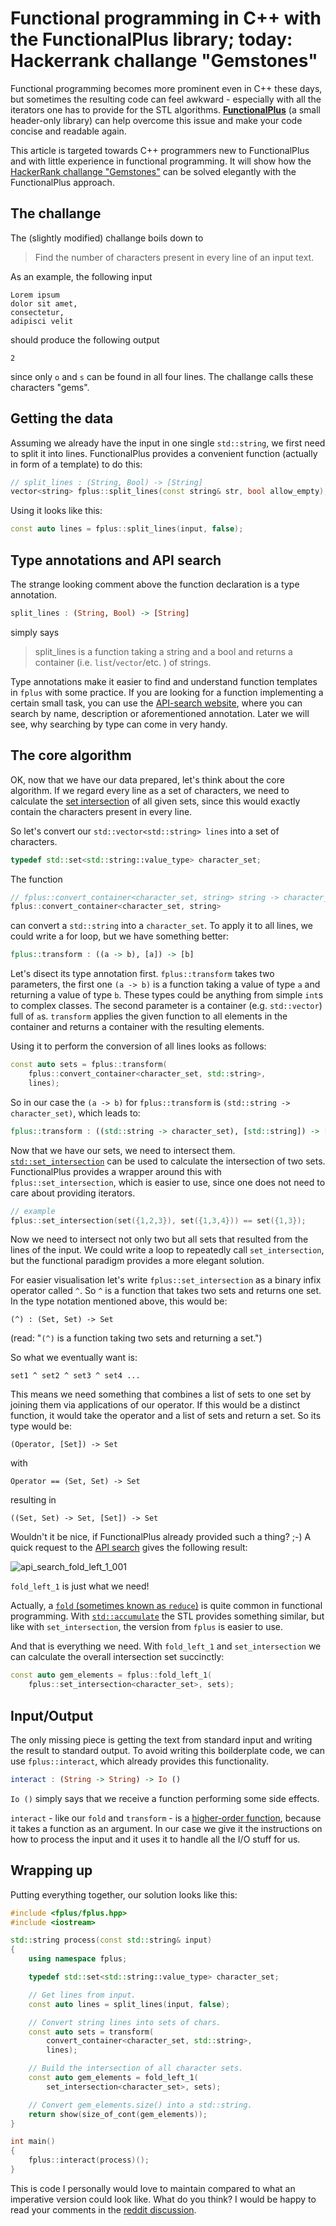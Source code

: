 # Functional programming in C++ with the FunctionalPlus library; today: Hackerrank challange "Gemstones"


Functional programming becomes more prominent even in C++ these days, but sometimes the resulting code can feel awkward - especially with all the iterators one has to provide for the STL algorithms. **[FunctionalPlus](https://github.com/Dobiasd/FunctionalPlus)** (a small header-only library) can help overcome this issue and make your code concise and readable again.

This article is targeted towards C++ programmers new to FunctionalPlus and with little experience in functional programming. It will show how the [HackerRank challange "Gemstones"](https://www.hackerrank.com/challenges/gem-stones) can be solved elegantly with the FunctionalPlus approach.


## The challange

The (slightly modified) challange boils down to

> Find the number of characters present in every line of an input text.

As an example, the following input

    Lorem ipsum
    dolor sit amet,
    consectetur,
    adipisci velit

should produce the following output

    2

since only `o` and `s` can be found in all four lines. The challange calls these characters "gems".


## Getting the data

Assuming we already have the input in one single `std::string`, we first need to split it into lines. FunctionalPlus provides a convenient function (actually in form of a template) to do this:

```c++
// split_lines : (String, Bool) -> [String]
vector<string> fplus::split_lines(const string& str, bool allow_empty);
```

Using it looks like this:

```c++
const auto lines = fplus::split_lines(input, false);
```


## Type annotations and API search

The strange looking comment above the function declaration is a type annotation.

```haskell
split_lines : (String, Bool) -> [String]
```

simply says

> split_lines is a function taking a string and a bool and returns a container (i.e. `list`/`vector`/etc. ) of strings.

Type annotations make it easier to find and understand function templates in `fplus` with some practice. If you are looking for a function implementing a certain small task, you can use the [API-search website](http://www.editgym.com/fplus-api-search/), where you can search by name, description or aforementioned annotation. Later we will see, why searching by type can come in very handy.


## The core algorithm

OK, now that we have our data prepared, let's think about the core algorithm. If we regard every line as a set of characters, we need to calculate the [set intersection](https://en.wikipedia.org/wiki/Intersection_(set_theory)) of all given sets, since this would exactly contain the characters present in every line.

So let's convert our `std::vector<std::string> lines` into a set of characters.

```c++
typedef std::set<std::string::value_type> character_set;
```

The function

```c++
// fplus::convert_container<character_set, string> string -> character_set
fplus::convert_container<character_set, string>
```

can convert a `std::string` into a `character_set`. To apply it to all lines, we could write a for loop, but we have something better:

```haskell
fplus::transform : ((a -> b), [a]) -> [b]
```

Let's disect its type annotation first.
`fplus::transform` takes two parameters, the first one `(a -> b)` is a function taking a value of type `a` and returning a value of type `b`. These types could be anything from simple `int`s to complex classes. The second parameter is a container (e.g. `std::vector`) full of `a`s. `transform` applies the given function to all elements in the container and returns a container with the resulting elements.

Using it to perform the conversion of all lines looks as follows:

```c++
const auto sets = fplus::transform(
    fplus::convert_container<character_set, std::string>,
    lines);
```

So in our case the `(a -> b)` for `fplus::transform` is `(std::string -> character_set)`, which leads to:

```haskell
fplus::transform : ((std::string -> character_set), [std::string]) -> [character_set]
```

Now that we have our sets, we need to intersect them. [`std::set_intersection`](http://en.cppreference.com/w/cpp/algorithm/set_intersection) can be used to calculate the intersection of two sets. FunctionalPlus provides a wrapper around this with `fplus::set_intersection`, which is easier to use, since one does not need to care about providing iterators.

```c++
// example
fplus::set_intersection(set({1,2,3}), set({1,3,4})) == set({1,3});
```

Now we need to intersect not only two but all sets that resulted from the lines of the input. We could write a loop to repeatedly call `set_intersection`, but the functional paradigm provides a more elegant solution.

For easier visualisation let's write `fplus::set_intersection` as a binary infix operator called `^`. So `^` is a function that takes two sets and returns one set. In the type notation mentioned above, this would be:

    (^) : (Set, Set) -> Set

(read: "`(^)` is a function taking two sets and returning a set.")

So what we eventually want is:

    set1 ^ set2 ^ set3 ^ set4 ...

This means we need something that combines a list of sets to one set by joining them via applications of our operator. If this would be a distinct function, it would take the operator and a list of sets and return a set. So its type would be:

    (Operator, [Set]) -> Set

with

    Operator == (Set, Set) -> Set

resulting in

    ((Set, Set) -> Set, [Set]) -> Set

Wouldn't it be nice, if FunctionalPlus already provided such a thing? ;-) A quick request to the [API search](http://www.editgym.com/fplus-api-search/) gives the following result:

![api_search_fold_left_1_001](/functional_programming_in_cpp_with_the_functionalplus_library_today_hackerrank_challange_gemstones/api_search_fold_left_1_001.png)

`fold_left_1` is just what we need!

Actually, a [`fold` (sometimes known as `reduce`)](https://en.wikipedia.org/wiki/Fold_(higher-order_function)) is quite common in functional programming. With [`std::accumulate`](http://en.cppreference.com/w/cpp/algorithm/accumulate) the STL provides something similar, but like with `set_intersection`, the version from `fplus` is easier to use.

And that is everything we need. With `fold_left_1` and `set_intersection` we can calculate the overall intersection set succinctly:

```c++
const auto gem_elements = fplus::fold_left_1(
    fplus::set_intersection<character_set>, sets);
```


## Input/Output

The only missing piece is getting the text from standard input and writing the result to standard output. To avoid writing this boilderplate code, we can use `fplus::interact`, which already provides this functionality.

```haskell
interact : (String -> String) -> Io ()
```

`Io ()` simply says that we receive a function performing some side effects.

`interact` - like our `fold` and `transform` - is a [higher-order function](https://en.wikipedia.org/wiki/Higher-order_function), because it takes a function as an argument. In our case we give it the instructions on how to process the input and it uses it to handle all the I/O stuff for us.


## Wrapping up

Putting everything together, our solution looks like this:

```c++
#include <fplus/fplus.hpp>
#include <iostream>

std::string process(const std::string& input)
{
    using namespace fplus;

    typedef std::set<std::string::value_type> character_set;

    // Get lines from input.
    const auto lines = split_lines(input, false);

    // Convert string lines into sets of chars.
    const auto sets = transform(
        convert_container<character_set, std::string>,
        lines);

    // Build the intersection of all character sets.
    const auto gem_elements = fold_left_1(
        set_intersection<character_set>, sets);

    // Convert gem_elements.size() into a std::string.
    return show(size_of_cont(gem_elements));
}

int main()
{
    fplus::interact(process)();
}
```

This is code I personally would love to maintain compared to what an imperative version could look like. What do you think? I would be happy to read your comments in the [reddit discussion](https://www.reddit.com/r/programming/comments/543rav/functional_programming_in_c_with_the/).